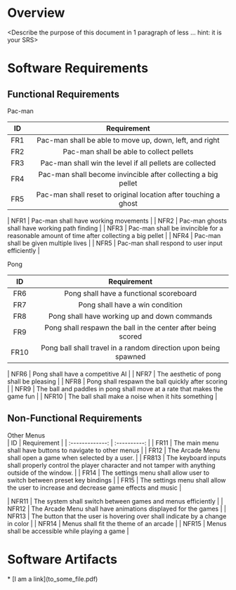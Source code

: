 # Overview

<Describe the purpose of this document in 1 paragraph of less ... hint: it is
your SRS>

# Software Requirements

<Describe the structure of this section>
  
## Functional Requirements
  
Pac-man
  
| ID | Requirement |
| :-------------: | :----------: |
| FR1 | Pac-man shall be able to move up, down, left, and right |
| FR2 | Pac-man shall be able to collect pellets |
| FR3 | Pac-man shall win the level if all pellets are collected |
| FR4 | Pac-man shall become invincible after collecting a big pellet |
| FR5 | Pac-man shall reset to original location after touching a ghost |
  
| NFR1 | Pac-man shall have working movements |
| NFR2 | Pac-man ghosts shall have working path finding |
| NFR3 | Pac-man shall be invincible for a reasonable amount of time after collecting a big pellet |
| NFR4 | Pac-man shall be given multiple lives |
| NFR5 | Pac-man shall respond to user input efficiently |
  
 Pong
  
| ID | Requirement |
| :-------------: | :----------: |
| FR6 | Pong shall have a functional scoreboard |
| FR7 | Pong shall have a win condition |
| FR8 | Pong shall have working up and down commands |
| FR9 | Pong shall respawn the ball in the center after being scored |
| FR10 | Pong ball shall travel in a random direction upon being spawned |
 
| NFR6 | Pong shall have a competitive AI |
| NFR7 | The aesthetic of pong shall be pleasing |
| NFR8 | Pong shall respawn the ball quickly after scoring |
| NFR9 | The ball and paddles in pong shall move at a rate that makes the game fun |
| NFR10 | The ball shall make a noise when it hits something |
  
## Non-Functional Requirements
  
Other Menus  
| ID | Requirement |
| :-------------: | :----------: |
| FR11 | The main menu shall have buttons to navigate to other menus |
| FR12 | The Arcade Menu shall open a game when selected by a user. |
| FR813 | The keyboard inputs shall properly control the player character and not tamper with anything outside of the window. |
| FR14 | The settings menu shall allow user to switch between preset key bindings |
| FR15 | The settings menu shall allow the user to increase and decrease game effects and music |
  
| NFR11 | The system shall switch between games and menus efficiently |
| NFR12 | The Arcade Menu shall have animations displayed for the games |
| NFR13 | The button that the user is hovering over shall indicate by a change in color |
| NFR14 | Menus shall fit the theme of an arcade |
| NFR15 | Menus shall be accessible while playing a game |
  
  
  
# Software Artifacts
  
<Describe the purpose of this section>
* [I am a link](to_some_file.pdf)
 

